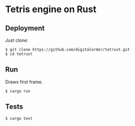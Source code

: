 Tetris engine on Rust
=====================

Deployment
----------

Just clone:

```
$ git clone https://github.com/digitalorder/tetrust.git
$ cd tetrust
```

Run
---

Draws first frame.

```
$ cargo run
```

Tests
-----

```
$ cargo test
```
